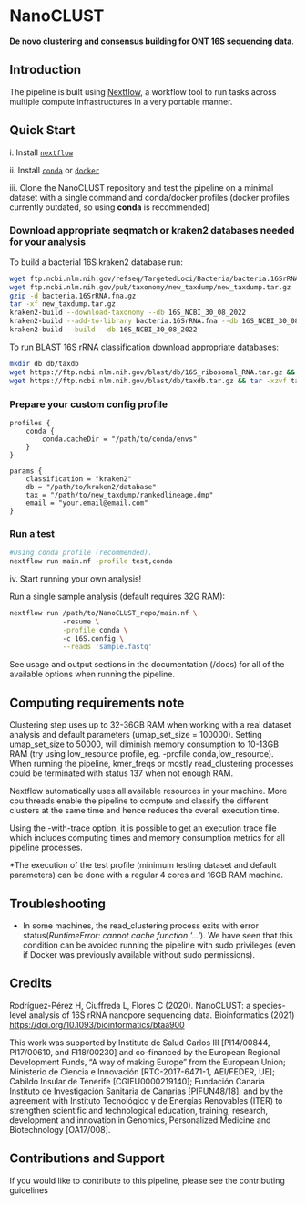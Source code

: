 # NanoCLUST

**De novo clustering and consensus building for ONT 16S sequencing data**.

## Introduction

The pipeline is built using [Nextflow](https://www.nextflow.io), a workflow tool to run tasks across multiple compute infrastructures in a very portable manner.

## Quick Start

i. Install [`nextflow`](https://nf-co.re/usage/installation)

ii. Install [`conda`](https://conda.io/miniconda.html) or [`docker`](https://docs.docker.com/engine/installation/)

iii. Clone the NanoCLUST repository and test the pipeline on a minimal dataset with a single command and conda/docker profiles (docker profiles currently outdated, so using **conda** is recommended)

### Download appropriate seqmatch or kraken2 databases needed for your analysis

To build a bacterial 16S kraken2 database run:
```bash
wget ftp.ncbi.nlm.nih.gov/refseq/TargetedLoci/Bacteria/bacteria.16SrRNA.fna.gz
wget ftp.ncbi.nlm.nih.gov/pub/taxonomy/new_taxdump/new_taxdump.tar.gz
gzip -d bacteria.16SrRNA.fna.gz
tar -xf new_taxdump.tar.gz
kraken2-build --download-taxonomy --db 16S_NCBI_30_08_2022
kraken2-build --add-to-library bacteria.16SrRNA.fna --db 16S_NCBI_30_08_2022
kraken2-build --build --db 16S_NCBI_30_08_2022
```
To run BLAST 16S rRNA classification download appropriate databases:

```bash
mkdir db db/taxdb
wget https://ftp.ncbi.nlm.nih.gov/blast/db/16S_ribosomal_RNA.tar.gz && tar -xzvf 16S_ribosomal_RNA.tar.gz -C db
wget https://ftp.ncbi.nlm.nih.gov/blast/db/taxdb.tar.gz && tar -xzvf taxdb.tar.gz -C db/taxdb
```
### Prepare your custom config profile

```
profiles {
    conda {
        conda.cacheDir = "/path/to/conda/envs"
    }
}

params {
    classification = "kraken2"
    db = "/path/to/kraken2/database"
    tax = "/path/to/new_taxdump/rankedlineage.dmp"
    email = "your.email@email.com"
}
```

### Run a test

```bash
#Using conda profile (recommended).
nextflow run main.nf -profile test,conda
```

iv. Start running your own analysis!

Run a single sample analysis (default requires 32G RAM):

```bash
nextflow run /path/to/NanoCLUST_repo/main.nf \ 
             -resume \
             -profile conda \ 
             -c 16S.config \
             --reads 'sample.fastq'
```

See usage and output sections in the documentation (/docs) for all of the available options when running the pipeline.

## Computing requirements note

Clustering step uses up to 32-36GB RAM when working with a real dataset analysis and default parameters (umap_set_size = 100000). Setting umap_set_size to 50000, will diminish memory consumption to 10-13GB RAM (try using low_resource profile, eg. -profile conda,low_resource). When running the pipeline, kmer_freqs or mostly read_clustering processes could be terminated with status 137 when not enough RAM.

Nextflow automatically uses all available resources in your machine. More cpu threads enable the pipeline to compute and classify the different clusters at the same time and hence reduces the overall execution time.

Using the -with-trace option, it is possible to get an execution trace file which includes computing times and memory consumption metrics for all pipeline processes.

*The execution of the test profile (minimum testing dataset and default parameters) can be done with a regular 4 cores and 16GB RAM machine.

## Troubleshooting

- In some machines, the read_clustering process exits with error status(_RuntimeError: cannot cache function '...'_). We have seen that this condition can be avoided running the pipeline with sudo privileges (even if Docker was previously available without sudo permissions). 

## Credits

Rodríguez-Pérez H, Ciuffreda L, Flores C (2020). NanoCLUST: a species-level analysis of 16S rRNA nanopore sequencing data. Bioinformatics (2021) https://doi.org/10.1093/bioinformatics/btaa900

This work was supported by Instituto de Salud Carlos III [PI14/00844, PI17/00610, and FI18/00230] and co-financed by the European Regional Development Funds, “A way of making Europe” from the European Union; Ministerio de Ciencia e Innovación [RTC-2017-6471-1, AEI/FEDER, UE]; Cabildo Insular de Tenerife [CGIEU0000219140]; Fundación Canaria Instituto de Investigación Sanitaria de Canarias [PIFUN48/18]; and by the agreement with Instituto Tecnológico y de Energías Renovables (ITER) to strengthen scientific and technological education, training, research, development and innovation in Genomics, Personalized Medicine and Biotechnology [OA17/008]. 

## Contributions and Support

If you would like to contribute to this pipeline, please see the contributing guidelines
